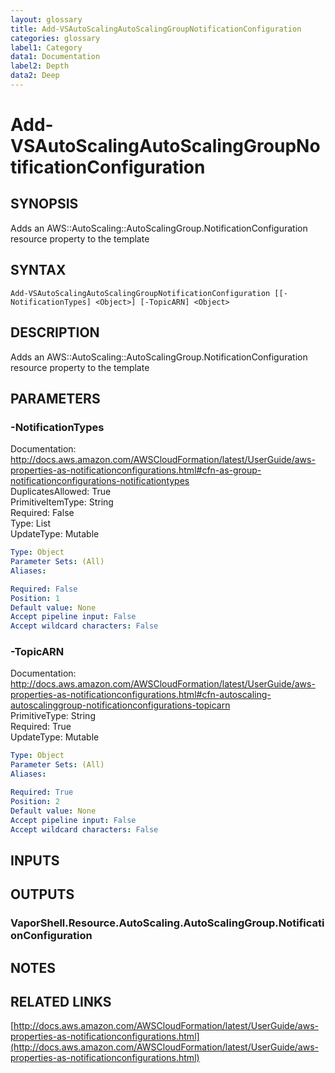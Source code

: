 ```yaml
---
layout: glossary
title: Add-VSAutoScalingAutoScalingGroupNotificationConfiguration
categories: glossary
label1: Category
data1: Documentation
label2: Depth
data2: Deep
---
```


# Add-VSAutoScalingAutoScalingGroupNotificationConfiguration

## SYNOPSIS
Adds an AWS::AutoScaling::AutoScalingGroup.NotificationConfiguration resource property to the template

## SYNTAX

```
Add-VSAutoScalingAutoScalingGroupNotificationConfiguration [[-NotificationTypes] <Object>] [-TopicARN] <Object>
```

## DESCRIPTION
Adds an AWS::AutoScaling::AutoScalingGroup.NotificationConfiguration resource property to the template

## PARAMETERS

### -NotificationTypes
Documentation: http://docs.aws.amazon.com/AWSCloudFormation/latest/UserGuide/aws-properties-as-notificationconfigurations.html#cfn-as-group-notificationconfigurations-notificationtypes    
DuplicatesAllowed: True    
PrimitiveItemType: String    
Required: False    
Type: List    
UpdateType: Mutable

```yaml
Type: Object
Parameter Sets: (All)
Aliases: 

Required: False
Position: 1
Default value: None
Accept pipeline input: False
Accept wildcard characters: False
```

### -TopicARN
Documentation: http://docs.aws.amazon.com/AWSCloudFormation/latest/UserGuide/aws-properties-as-notificationconfigurations.html#cfn-autoscaling-autoscalinggroup-notificationconfigurations-topicarn    
PrimitiveType: String    
Required: True    
UpdateType: Mutable

```yaml
Type: Object
Parameter Sets: (All)
Aliases: 

Required: True
Position: 2
Default value: None
Accept pipeline input: False
Accept wildcard characters: False
```

## INPUTS

## OUTPUTS

### VaporShell.Resource.AutoScaling.AutoScalingGroup.NotificationConfiguration

## NOTES

## RELATED LINKS

[http://docs.aws.amazon.com/AWSCloudFormation/latest/UserGuide/aws-properties-as-notificationconfigurations.html](http://docs.aws.amazon.com/AWSCloudFormation/latest/UserGuide/aws-properties-as-notificationconfigurations.html)


